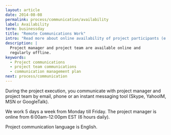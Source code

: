 ```yaml
---
layout: article
date: 2014-08-08
permalink: process/communication/availability
label: Availability
term: businessday
title: "Remote Communications Work"
intro: "Read more about online availability of project participants (e.g., engineers)"
description: |
  Project manager and project team are available online and
  regularly offline.
keywords:
  - Project communications
  - project team communications
  - communication management plan
next: process/communication
---
```


During the project execution, you communicate with project manager and project team by email, phone 
or an instant messaging tool (Skype, YahooIM, MSN or GoogleTalk).

We work 5 days a week from Monday till Friday. The project manager is online from 6:00am-12:00pm EST 
(6 hours daily).

Project communication language is English.
